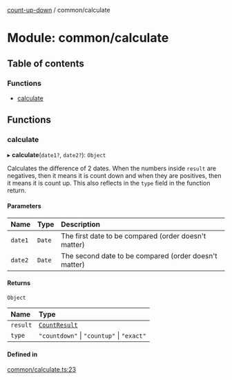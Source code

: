 [count-up-down](../README.md) / common/calculate

# Module: common/calculate

## Table of contents

### Functions

- [calculate](common_calculate.md#calculate)

## Functions

### calculate

▸ **calculate**(`date1?`, `date2?`): `Object`

Calculates the difference of 2 dates. When the numbers inside `result` are negatives,
then it means it is count down and when they are positives, then it means it is count up.
This also reflects in the `type` field in the function return.

#### Parameters

| Name | Type | Description |
| :------ | :------ | :------ |
| `date1` | `Date` | The first date to be compared (order doesn't matter) |
| `date2` | `Date` | The second date to be compared (order doesn't matter) |

#### Returns

`Object`

| Name | Type |
| :------ | :------ |
| `result` | [`CountResult`](../interfaces/common_types.CountResult.md) |
| `type` | ``"countdown"`` \| ``"countup"`` \| ``"exact"`` |

#### Defined in

[common/calculate.ts:23](https://github.com/imballinst/count-up-down/blob/a0f0581/src/common/calculate.ts#L23)
